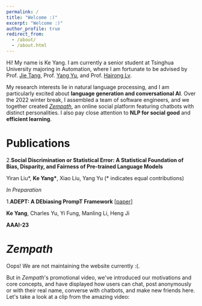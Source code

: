 ```yaml
---
permalink: /
title: "Welcome :)"
excerpt: "Welcome :)"
author_profile: true
redirect_from: 
  - /about/
  - /about.html
---
```


Hi! My name is Ke Yang. I am currently a senior student at Tsinghua University majoring in Automation, where I am fortunate to be advised by Prof. [Jie Tang](http://keg.cs.tsinghua.edu.cn/jietang/), Prof. [Yang Yu](https://iiis.tsinghua.edu.cn/zh/yuy/), and Prof. [Hairong Lv](https://scholar.google.com/citations?user=WU1tm2EAAAAJ).

My research interests lie in natural language processing, and I am particularly excited about **language generation and conversational AI**. Over the 2022 winter break, I assembled a team of software engineers, and we together created [*Zempath*](#jump), an online social platform featuring chatbots with distinct personalities. I also pay close attention to **NLP for social good** and **efficient learning**.

Publications
======
2.**Social Discrimination or Statistical Error: A Statistical Foundation of Bias, Disparity, and Fairness of Pre-trained Language Models**

Yiran Liu*, **Ke Yang\***, Xiao Liu, Yang Yu (\* indicates equal contributions)

*In Preparation*

1.**ADEPT: A DEbiasing PrompT Framework** [[paper](https://arxiv.org/abs/2211.05414)]

**Ke Yang**, Charles Yu, Yi Fung, Manling Li, Heng Ji

**AAAI-23**

<span id='jump'>*Zempath*</span>
======
Oops! We are not maintaining the website currently :(. 

But in *Zempath*'s promotional video, we've introduced our motivations and core concepts, and have displayed how users can chat, post anonymously or with their real name, converse with chatbots, and make new friends here. Let's take a look at a clip from the amazing video:

 
